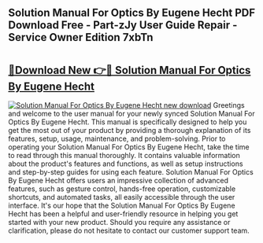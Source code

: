 ## Solution Manual For Optics By Eugene Hecht PDF Download Free - Part-zJy User Guide Repair - Service Owner Edition 7xbTn

# <h2><a href="http://bc66196.oget.top/?id=Solution+Manual+For+Optics+By+Eugene+Hecht">🔗Download New 👉🔴 Solution Manual For Optics By Eugene Hecht</a></h2>

[![Solution Manual For Optics By Eugene Hecht new download](https://i.imgur.com/5g1atiW.png)](http://bc66196.oget.top/?id=Solution+Manual+For+Optics+By+Eugene+Hecht)
Greetings and welcome to the user manual for your newly synced Solution Manual For Optics By Eugene Hecht. This manual is specifically designed to help you get the most out of your product by providing a thorough explanation of its features, setup, usage, maintenance, and problem-solving. Prior to operating your Solution Manual For Optics By Eugene Hecht, take the time to read through this manual thoroughly. It contains valuable information about the product's features and functions, as well as setup instructions and step-by-step guides for using each feature. Solution Manual For Optics By Eugene Hecht offers users an impressive collection of advanced features, such as gesture control, hands-free operation, customizable shortcuts, and automated tasks, all easily accessible through the user interface. It's our hope that the Solution Manual For Optics By Eugene Hecht has been a helpful and user-friendly resource in helping you get started with your new product. Should you require any assistance or clarification, please do not hesitate to contact our customer support team.
